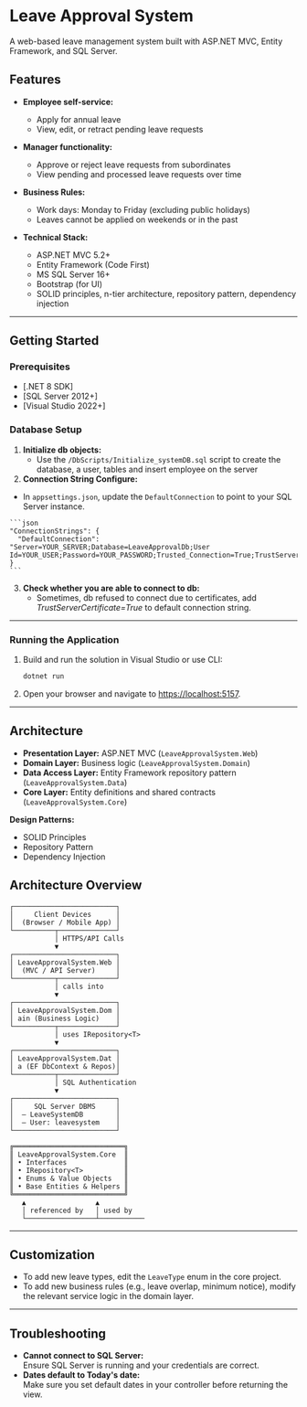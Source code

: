 ﻿# Leave Approval System

A web-based leave management system built with ASP.NET MVC, Entity Framework, and SQL Server.

## Features

- **Employee self-service:**  
  - Apply for annual leave  
  - View, edit, or retract pending leave requests

- **Manager functionality:**  
  - Approve or reject leave requests from subordinates  
  - View pending and processed leave requests over time

- **Business Rules:**  
  - Work days: Monday to Friday (excluding public holidays)
  - Leaves cannot be applied on weekends or in the past

- **Technical Stack:**  
  - ASP.NET MVC 5.2+
  - Entity Framework (Code First)
  - MS SQL Server 16+
  - Bootstrap (for UI)
  - SOLID principles, n-tier architecture, repository pattern, dependency injection

---

## Getting Started

### Prerequisites

- [.NET 8 SDK]
- [SQL Server 2012+]
- [Visual Studio 2022+]

### Database Setup


1. **Initialize db objects:**
   - Use the `/DbScripts/Initialize_systemDB.sql` script to create the database, a user, tables and insert employee on the server
2.  **Connection String Configure:**
   - In `appsettings.json`, update the `DefaultConnection` to point to your SQL Server instance.

    ```json
    "ConnectionStrings": {
      "DefaultConnection": "Server=YOUR_SERVER;Database=LeaveApprovalDb;User Id=YOUR_USER;Password=YOUR_PASSWORD;Trusted_Connection=True;TrustServerCertificate=True;"
    }
    ```
3. **Check whether you are able to connect to db:**
   - Sometimes, db refused to connect due to certificates, add _TrustServerCertificate=True_ to default connection string.

---

### Running the Application

1. Build and run the solution in Visual Studio or use CLI:
    ```sh
    dotnet run
    ```

2. Open your browser and navigate to [https://localhost:5157](https://localhost:5157).

---

## Architecture

- **Presentation Layer:** ASP.NET MVC (`LeaveApprovalSystem.Web`)
- **Domain Layer:** Business logic (`LeaveApprovalSystem.Domain`)
- **Data Access Layer:** Entity Framework repository pattern (`LeaveApprovalSystem.Data`)
- **Core Layer:** Entity definitions and shared contracts (`LeaveApprovalSystem.Core`)

**Design Patterns:**  
- SOLID Principles  
- Repository Pattern  
- Dependency Injection


## Architecture Overview


    ┌─────────────────────────┐
    │     Client Devices      │
    │  (Browser / Mobile App) │
    └──────────┬──────────────┘
               │ HTTPS/API Calls
               ▼
    ┌─────────────────────────┐
    │ LeaveApprovalSystem.Web │
    │  (MVC / API Server)     │
    └──────────┬──────────────┘
               │ calls into
               ▼
    ┌─────────────────────────┐
    │ LeaveApprovalSystem.Dom │
    │ ain (Business Logic)    │
    └──────────┬──────────────┘
               │ uses IRepository<T>
               ▼
    ┌─────────────────────────┐
    │ LeaveApprovalSystem.Dat │
    │ a (EF DbContext & Repos)│
    └──────────┬──────────────┘
               │ SQL Authentication
               ▼
    ┌─────────────────────────┐
    │     SQL Server DBMS     │
    │  – LeaveSystemDB        │
    │  – User: leavesystem    │
    └─────────────────────────┘

    ╔═══════════════════════════╗
    ║ LeaveApprovalSystem.Core  ║
    ║ • Interfaces              ║
    ║ • IRepository<T>          ║
    ║ • Enums & Value Objects   ║
    ║ • Base Entities & Helpers ║
    ╚═══════════════════════════╝
       ▲                 ▲
       │ referenced by   │ used by
       └─────────────────┴───────────


---

## Customization

- To add new leave types, edit the `LeaveType` enum in the core project.
- To add new business rules (e.g., leave overlap, minimum notice), modify the relevant service logic in the domain layer.

---

## Troubleshooting

- **Cannot connect to SQL Server:**  
  Ensure SQL Server is running and your credentials are correct.
- **Dates default to Today's date:**  
  Make sure you set default dates in your controller before returning the view.

